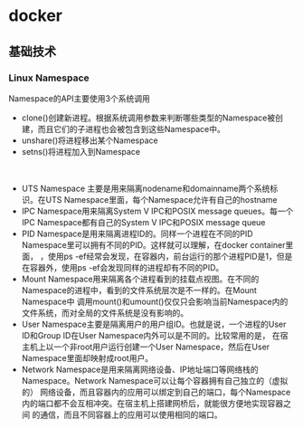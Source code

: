 # docker

## 基础技术
### Linux Namespace
  Namespace的API主要使用3个系统调用
  <ul>
    <li>clone()创建新进程。根据系统调用参数来判断哪些类型的Namespace被创建，而且它们的子进程也会被包含到这些Namespace中。</li>
    <li>unshare()将进程移出某个Namespace</li>
    <li>setns()将进程加入到Namespace</li>
  </ul>
  <br/>
  <ul>
    <li>UTS Namespace 主要是用来隔离nodename和domainname两个系统标识。在UTS Namespace里面，每个Namespace允许有自己的hostname</li>
    <li>IPC Namespace用来隔离System V IPC和POSIX message queues。每一个IPC Namespace都有自己的System V IPC和POSIX message queue</li>
    <li>PID Namespace是用来隔离进程ID的。同样一个进程在不同的PID Namespace里可以拥有不同的PID。这样就可以理解，在docker container里面，
    ，使用ps -ef经常会发现，在容器内，前台运行的那个进程PID是1，但是在容器外，使用ps -ef会发现同样的进程却有不同的PID。</li>
    <li>Mount Namespace用来隔离各个进程看到的挂载点视图。在不同的Namespace的进程中，看到的文件系统层次是不一样的。在Mount Namespace中
    调用mount()和umount()仅仅只会影响当前Namespace内的文件系统，而对全局的文件系统是没有影响的。</li>
    <li>User Namespace主要是隔离用户的用户组ID。也就是说，一个进程的User ID和Group ID在User Namespace内外可以是不同的。比较常用的是，
    在宿主机上以一个非root用户运行创建一个User Namespace，然后在User Namespace里面却映射成root用户。</li>
    <li>Network Namespace是用来隔离网络设备、IP地址端口等网络栈的Namespace。Network Namespace可以让每个容器拥有自己独立的（虚拟的）
    网络设备，而且容器内的应用可以绑定到自己的端口，每个Namespace内的端口都不会互相冲突。在宿主机上搭建网桥后，就能很方便地实现容器之间
    的通信，而且不同容器上的应用可以使用相同的端口。</li>
  </ul>